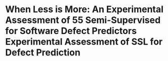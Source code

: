 # When Less is More: An Experimental Assessment of 55 Semi-Supervised  for Software Defect Predictors Experimental Assessment of SSL for Defect Prediction
